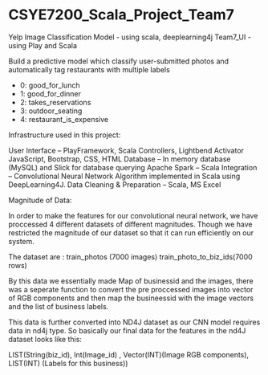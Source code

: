 ﻿# CSYE7200_Scala_Project_Team7
Yelp Image Classification Model - using scala, deeplearning4j
Team7_UI - using Play and Scala


Build a predictive model which classify user-submitted photos and automatically tag restaurants with multiple labels 
* 0: good_for_lunch
* 1: good_for_dinner
* 2: takes_reservations
* 3: outdoor_seating
* 4: restaurant_is_expensive 

Infrastructure used in this project:

User Interface – PlayFramework, Scala Controllers, Lightbend Activator JavaScript, Bootstrap, CSS, HTML
Database – In memory database (MySQL) and Slick for database querying
Apache Spark – Scala Integration – Convolutional Neural Network Algorithm implemented in Scala using DeepLearning4J.
Data Cleaning & Preparation – Scala, MS Excel

Magnitude of Data:

In order to make the features for our convolutional neural network, we have proccessed 4 different datasets of different magnitudes. Though we have restricted the magnitude of our dataset so that it can run efficiently on our system.

The dataset are :
train_photos (7000 images)
train_photo_to_biz_ids(7000 rows)

By this data we essentially made Map of businessid and the images, there was a seperate function to convert the pre proccessed images into  vector of RGB components and then map the busineessid with the image vectors and the list of business labels.

This data is further converted into ND4J dataset as our CNN model requires data in nd4j type. So basically our final data for the features in the nd4J dataset looks like this:

LIST(String(biz_id), Int(Image_id) , Vector(INT)(Image RGB components), LIST(INT) (Labels for this business))









